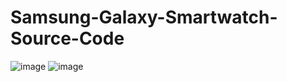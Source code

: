 # Samsung-Galaxy-Smartwatch-Source-Code

![image](https://user-images.githubusercontent.com/75828293/132253052-1f31a1e8-7107-4911-a5d8-5b9f15d35888.png)
![image](https://user-images.githubusercontent.com/75828293/132253104-966ba919-ae77-4116-82d9-30f34b55318b.png)
